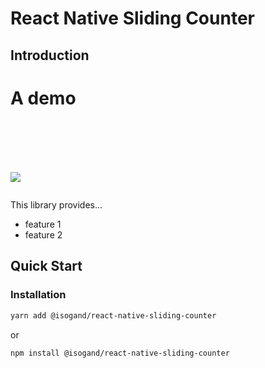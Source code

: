 # React Native Sliding Counter

## Introduction

<div>
<h1> A demo <h1>
 </br>

![](https://raw.githubusercontent.com/isogand/react-native-sliding-counter/public/image/demo.gif)</div>

This library provides...

* feature 1
* feature 2

## Quick Start

### Installation

```bash
yarn add @isogand/react-native-sliding-counter
```

or 

```bash
npm install @isogand/react-native-sliding-counter
```
